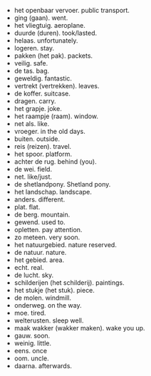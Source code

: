 - het openbaar vervoer. public transport.
- ging (gaan). went.
- het vliegtuig. aeroplane.
- duurde (duren). took/lasted.
- helaas. unfortunately.
- logeren. stay.
- pakken (het pak). packets.
- veilig. safe.
- de tas. bag.
- geweldig. fantastic.
- vertrekt (vertrekken). leaves.
- de koffer. suitcase.
- dragen. carry.
- het grapje. joke.
- het raampje (raam). window.
- net als. like.
- vroeger. in the old days.
- buiten. outside.
- reis (reizen). travel.
- het spoor. platform.
- achter de rug. behind (you).
- de wei. field.
- net. like/just.
- de shetlandpony. Shetland pony.
- het landschap. landscape.
- anders. different.
- plat. flat.
- de berg. mountain.
- gewend. used to.
- opletten. pay attention.
- zo meteen. very soon.
- het natuurgebied. nature reserved.
- de natuur. nature.
- het gebied. area.
- echt. real.
- de lucht. sky.
- schilderijen (het schilderij). paintings.
- het stukje (het stuk). piece.
- de molen. windmill.
- onderweg. on the way.
- moe. tired.
- welterusten. sleep well.
- maak wakker (wakker maken). wake you up.
- gauw. soon.
- weinig. little.
- eens. once
- oom. uncle.
- daarna. afterwards.

